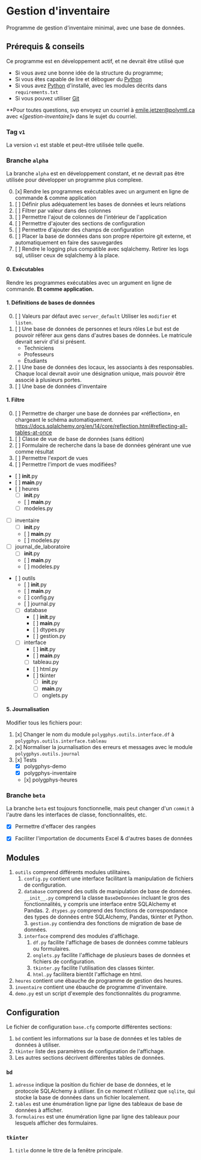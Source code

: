 # Gestion d'inventaire

Programme de gestion d'inventaire minimal, avec une base de données.

## Prérequis & conseils

Ce programme est en développement actif, et ne devrait être utilisé que

- Si vous avez une bonne idée de la structure du programme;
- Si vous êtes capable de lire et déboguer du [Python]
- Si vous avez [Python] d'installé, avec les modules décrits dans `requirements.txt`
- Si vous pouvez utiliser [Git]

**Pour toutes questions, svp envoyez un courriel à [emile.jetzer@polymtl.ca] avec «_[gestion-inventaire]_» dans le sujet du courriel.

[Python]: https://www.python.org
[Git]: https://git-scm.com/
[emile.jetzer@polymtl.ca]: mailto:emile.jetzer@polymtl.ca?subject=[gestion-inventaire]

### Tag `v1`

La version `v1` est stable et peut-être utilisée telle quelle.

### Branche `alpha`

La branche `alpha` est en développement constant, et ne devrait pas être utilisée pour développer un programme plus complexe.

0. [x] Rendre les programmes exécutables avec un argument en ligne de commande & comme application
1. [ ] Définir plus adéquatement les bases de données et leurs relations
1. [ ] Filtrer par valeur dans des colonnes
2. [ ] Permettre l'ajout de colonnes de l'intérieur de l'application
3. [ ] Permettre d'ajouter des sections de configuration
4. [ ] Permettre d'ajouter des champs de configuration
5. [ ] Placer la base de données dans son propre répertoire git externe, et automatiquement en faire des sauvegardes
6. [ ] Rendre le logging plus compatible avec sqlalchemy.
    Retirer les logs sql, utiliser ceux de sqlalchemy à la place.

#### 0. Exécutables

Rendre les programmes exécutables avec un argument en ligne de commande. **Et comme application.**

#### 1. Définitions de bases de données

0. [ ] Valeurs par défaut avec `server_default`
    Utiliser les `modifier` et `listen`.
1. [ ] Une base de données de personnes et leurs rôles
    Le but est de pouvoir référer aux gens dans d'autres bases de données. Le matricule devrait servir d'id si présent.
    - Techniciens
    - Professeurs
    - Étudiants
2. [ ] Une base de données des locaux, les associants à des responsables. Chaque local devrait avoir une désignation unique, mais pouvoir être associé à plusieurs portes.
3. [ ] Une base de données d'inventaire

#### 1. Filtre

0. [ ] Permettre de charger une base de données par «réflection», en chargeant le schéma automatiquement.
    https://docs.sqlalchemy.org/en/14/core/reflection.html#reflecting-all-tables-at-once 
1. [ ] Classe de vue de base de données (sans édition)
2. [ ] Formulaire de recherche dans la base de données générant une vue comme résultat
3. [ ] Permettre l'export de vues
4. [ ] Permettre l'import de vues modifiées?

- [ ] __init__.py
- [ ] __main__.py
- [ ] heures
    - [ ] __init__.py
    - [ ] __main__.py
    - [ ] modeles.py
- [ ] inventaire
    - [ ] __init__.py
    - [ ] __main__.py
    - [ ] modeles.py
- [ ] journal_de_laboratoire
    - [ ] __init__.py
    - [ ] __main__.py
    - [ ] modeles.py
- [ ] outils
    - [ ] __init__.py
    - [ ] __main__.py
    - [ ] config.py
    - [ ] journal.py
    - [ ] database
        - [ ] __init__.py
        - [ ] __main__.py
        - [ ] dtypes.py
        - [ ] gestion.py
    - [ ] interface
        - [ ] __init__.py
        - [ ] __main__.py
        - [ ] tableau.py
        - [ ] html.py
        - [ ] tkinter
            - [ ] __init__.py
            - [ ] __main__.py
            - [ ] onglets.py

#### 5. Journalisation

Modifier tous les fichiers pour:

1. [x] Changer le nom du module `polygphys.outils.interface.df` à `polygphys.outils.interface.tableau`
2. [x] Normaliser la journalisation des erreurs et messages avec le module `polygphys.outils.journal`
3. [x] Tests
    - [x] polygphys-demo
    - [x] polygphys-inventaire
    - [x] polygphys-heures

### Branche `beta`

La branche `beta` est toujours fonctionnelle, mais peut changer d'un `commit` à l'autre dans les interfaces de classe, fonctionnalités, etc.

- [x] Permettre d'effacer des rangées
- [x] Faciliter l'importation de documents Excel & d'autres bases de données


## Modules

1. `outils` comprend différents modules utilitaires.
    1. `config.py` contient une interface facilitant la manipulation de fichiers de configuration.
    2. `database` comprend des outils de manipulation de base de données.
        `__init__.py` comprend la classe `BaseDeDonnées` incluant le gros des fonctionnalités, y compris une interface entre SQLAlchemy et Pandas.
        2. `dtypes.py` comprend des fonctions de correspondance des types de données entre SQLAlchemy, Pandas, tkinter et Python.
        3. `gestion.py` contiendra des fonctions de migration de base de données.
    3. `interface` comprend des modules d'affichage.
        1.  `df.py` facilite l'affichage de bases de données comme tableurs ou formulaires.
        2. `onglets.py` facilite l'affichage de plusieurs bases de données et fichiers de configuration.
        3. `tkinter.py` facilite l'utilisation des classes tkinter.
        4. `html.py` facilitera bientôt l'affichage en html.
2. `heures` contient une ébauche de programme de gestion des heures.
3. `inventaire` contient une ébauche de programme d'inventaire.
4. `demo.py` est un script d'exemple des fonctionnalités du programme.

## Configuration

Le fichier de configuration `base.cfg` comporte différentes sections:

1. `bd` contient les informations sur la base de données et les tables de données à utiliser.
2. `tkinter` liste des paramètres de configuration de l'affichage.
3. Les autres sections décrivent différentes tables de données.

### `bd`

1. `adresse` indique la position du fichier de base de données, et le protocole SQLAlchemy à utiliser. En ce moment n'utilisez que `sqlite`, qui stocke la base de données dans un fichier localement.
2. `tables` est une énumération ligne par ligne des tableaux de base de données à afficher.
3. `formulaires` est une énumération ligne par ligne des tableaux pour lesquels afficher des formulaires.

### `tkinter`

1. `title` donne le titre de la fenêtre principale.
